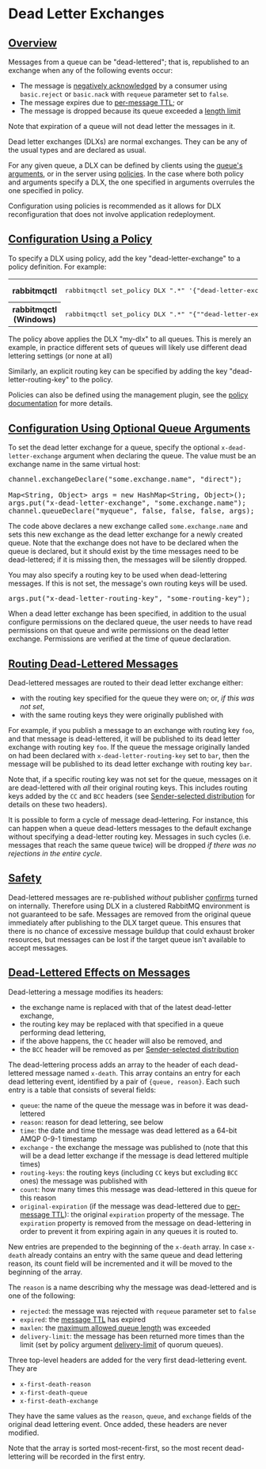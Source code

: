 <!--
Copyright (c) 2007-2021 VMware, Inc. or its affiliates.

All rights reserved. This program and the accompanying materials
are made available under the terms of the under the Apache License,
Version 2.0 (the "License”); you may not use this file except in compliance
with the License. You may obtain a copy of the License at

https://www.apache.org/licenses/LICENSE-2.0

Unless required by applicable law or agreed to in writing, software
distributed under the License is distributed on an "AS IS" BASIS,
WITHOUT WARRANTIES OR CONDITIONS OF ANY KIND, either express or implied.
See the License for the specific language governing permissions and
limitations under the License.
-->

# Dead Letter Exchanges

## <a id="overview" class="anchor" href="#overview">Overview</a>

Messages from a queue can be "dead-lettered"; that is, republished to
an exchange when any of the following events occur:

 * The message is [negatively acknowledged](/confirms.html) by a consumer using `basic.reject` or
   `basic.nack` with `requeue` parameter set to `false`.
 * The message expires due to [per-message TTL](/ttl.html); or
 * The message is dropped because its queue exceeded a [length limit](/maxlength.html)

Note that expiration of a queue will not dead letter the messages in it.

Dead letter exchanges (DLXs) are normal exchanges. They can be
any of the usual types and are declared as usual.

For any given queue, a DLX can be defined by clients using the
[queue's arguments](/queues.html#optional-arguments), or in the server
using [policies](/parameters.html#policies). In the
case where both policy and arguments specify a DLX, the one
specified in arguments overrules the one specified in policy.

Configuration using policies is recommended as it allows for DLX
reconfiguration that does not involve application redeployment.

## <a id="using-policies" class="anchor" href="#using-policies">Configuration Using a Policy</a>

To specify a DLX using policy, add the key "dead-letter-exchange"
to a policy definition. For example:

<table>
  <tr>
    <th>rabbitmqctl</th>
    <td>
<pre class="lang-bash">
rabbitmqctl set_policy DLX ".*" '{"dead-letter-exchange":"my-dlx"}' --apply-to queues
</pre>
    </td>
  </tr>
  <tr>
    <th>rabbitmqctl (Windows)</th>
    <td>
<pre class="lang-powershell">
rabbitmqctl set_policy DLX ".*" "{""dead-letter-exchange"":""my-dlx""}" --apply-to queues
</pre>
    </td>
  </tr>
</table>

The policy above applies the DLX "my-dlx" to all queues. This is merely an example, in practice
different sets of queues will likely use different dead lettering settings (or none at all)

Similarly, an explicit routing key can be specified by adding
the key "dead-letter-routing-key" to the policy.

Policies can also be defined using the management plugin, see
the [policy documentation](parameters.html#policies) for more details.

## <a id="using-optional-queue-arguments" class="anchor" href="#using-optional-queue-arguments">Configuration Using Optional Queue Arguments</a>

To set the dead letter exchange for a queue, specify
the optional `x-dead-letter-exchange` argument when
declaring the queue. The value must be an exchange name in
the same virtual host:

<pre class="lang-java">
channel.exchangeDeclare("some.exchange.name", "direct");

Map&lt;String, Object&gt; args = new HashMap&lt;String, Object&gt;();
args.put("x-dead-letter-exchange", "some.exchange.name");
channel.queueDeclare("myqueue", false, false, false, args);
</pre>

The code above declares a new exchange called
`some.exchange.name` and sets this new exchange
as the dead letter exchange for a newly created queue.
Note that the exchange does not have to be declared when
the queue is declared, but it should exist by the time
messages need to be dead-lettered; if it is missing then,
the messages will be silently dropped.

You may also specify a routing key to be used when
dead-lettering messages.  If this is not set, the
message's own routing keys will be used.

<pre class="lang-java">
args.put("x-dead-letter-routing-key", "some-routing-key");
</pre>

When a dead letter exchange has been specified, in addition to
the usual configure permissions on the declared queue, the user
needs to have read permissions on that queue and write
permissions on the dead letter exchange. Permissions are
verified at the time of queue declaration.

## <a id="routing" class="anchor" href="#routing">Routing Dead-Lettered Messages</a>

Dead-lettered messages are routed to their dead letter
exchange either:

 * with the routing key specified for the queue they
   were on; or, _if this was not set_,
 * with the same routing keys they were originally
   published with

For example, if you publish a message to an exchange with
routing key `foo`, and that message is
dead-lettered, it will be published to its dead letter
exchange with routing key `foo`.  If the queue
the message originally landed on had been declared with
`x-dead-letter-routing-key` set to
`bar`, then the message will be published to
its dead letter exchange with routing key
`bar`.

Note that, if a specific routing key was not set for the
queue, messages on it are dead-lettered with <em>all</em>
their original routing keys.  This includes routing keys
added by the `CC` and `BCC` headers
(see [Sender-selected distribution](sender-selected.html) for details on these two headers).


It is possible to form a cycle of message dead-lettering.  For
instance, this can happen when a queue dead-letters
messages to the default exchange without specifying a
dead-letter routing key.  Messages in such cycles (i.e.
messages that reach the same queue twice) will be
dropped <em>if there was no rejections in the entire cycle</em>.

## <a id="safety" class="anchor" href="#safety">Safety</a>

Dead-lettered messages are re-published <em>without</em> publisher
[confirms](confirms.html) turned on internally. Therefore using DLX in a clustered
RabbitMQ environment is not guaranteed to be safe. Messages are removed from the
original queue immediately after publishing to the DLX target queue. This ensures
that there is no chance of excessive message buildup that could exhaust broker
resources, but messages can be lost if the target queue isn't available to accept messages.

## <a id="effects" class="anchor" href="#effects">Dead-Lettered Effects on Messages</a>

Dead-lettering a message modifies its headers:

 * the exchange name is replaced with that of the latest dead-letter exchange,
 * the routing key may be replaced with that specified in a queue performing dead lettering,
 * if the above happens, the `CC` header will also be removed, and
 * the `BCC` header will be removed as per [Sender-selected distribution](sender-selected.html)

The dead-lettering process adds an array to the header of
each dead-lettered message named `x-death`.
This array contains an entry for each dead lettering event,
identified by a pair of `{queue, reason}`.
Each such entry is a table that consists
of several fields:

 * `queue`: the name of the queue the message was in before it was dead-lettered
 * `reason`: reason for dead lettering, see below
 * `time`: the date and time the message was dead lettered as a 64-bit AMQP 0-9-1 timestamp
 * `exchange` - the exchange the message was published to (note that this will be a dead letter
    exchange if the message is dead lettered multiple times)
 * `routing-keys`: the routing keys (including `CC` keys but excluding
   `BCC` ones) the message was published with
 * `count`: how many times this message was dead-lettered in this queue for this reason
 * `original-expiration` (if the message was dead-lettered due to [per-message TTL](ttl.html#per-message-ttl)): the
   original `expiration` property of the message. The `expiration` property is removed from the
   message on dead-lettering in order to prevent it from expiring again in any queues it is routed to.

New entries are prepended to the beginning of the `x-death`
array. In case `x-death` already contains an entry with
the same queue and dead lettering reason, its count field will be
incremented and it will be moved to the beginning of the array.

The `reason` is a name describing why the
message was dead-lettered and is one of the following:

 * `rejected`: the message was rejected with `requeue` parameter set to `false`
 * `expired`: the [message TTL](/ttl.html) has expired
 * `maxlen`: the [maximum allowed queue length](/maxlength.html) was exceeded
 * `delivery-limit`: the message has been returned more times than the limit (set by policy argument [delivery-limit](/quorum-queues.html#poison-message-handling) of quorum queues).

Three top-level headers are added for the very first dead-lettering
event. They are

 * `x-first-death-reason`
 * `x-first-death-queue`
 * `x-first-death-exchange`

They have the same values as the `reason`, `queue`,
and `exchange` fields of the original dead lettering event.
Once added, these headers are never modified.

Note that the array is sorted most-recent-first, so the
most recent dead-lettering will be recorded in the first
entry.
